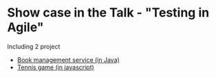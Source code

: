 # Show case in the Talk - "Testing in Agile"

Including 2 project

- [Book management service (in Java)](java-librarySystem)
- [Tennis game (in javascript)](js-tennis-game)



